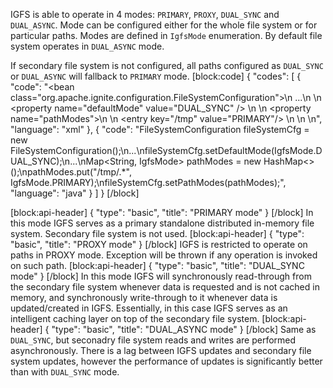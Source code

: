 IGFS is able to operate in 4 modes: `PRIMARY`, `PROXY`, `DUAL_SYNC` and `DUAL_ASYNC`. Mode can be configured either for the whole file system or for particular paths. Modes are defined in `IgfsMode` enumeration. By default file system operates in `DUAL_ASYNC` mode. 

If secondary file system is not configured, all paths configured as `DUAL_SYNC` or `DUAL_ASYNC` will fallback to `PRIMARY` mode. 
[block:code]
{
  "codes": [
    {
      "code": "<bean class=\"org.apache.ignite.configuration.FileSystemConfiguration\">\n  ...\n  <!-- Set default mode. -->\n  <property name=\"defaultMode\" value=\"DUAL_SYNC\" />     \n  <!-- Configure '/tmp' and all child paths to work in PRIMARY mode. -->\n  <property name=\"pathModes\">\n    <map>\n      <entry key=\"/tmp\" value=\"PRIMARY\"/>      \n    </map>\n  </property>\n</bean>",
      "language": "xml"
    },
    {
      "code": "FileSystemConfiguration fileSystemCfg = new FileSystemConfiguration();\n...\nfileSystemCfg.setDefaultMode(IgfsMode.DUAL_SYNC);\n...\nMap<String, IgfsMode> pathModes = new HashMap<>();\npathModes.put(\"/tmp/.*\", IgfsMode.PRIMARY);\nfileSystemCfg.setPathModes(pathModes);",
      "language": "java"
    }
  ]
}
[/block]

[block:api-header]
{
  "type": "basic",
  "title": "PRIMARY mode"
}
[/block]
In this mode IGFS serves as a primary standalone distributed in-memory file system. Secondary file system is not used.
[block:api-header]
{
  "type": "basic",
  "title": "PROXY mode"
}
[/block]
IGFS is restricted to operate on paths in PROXY mode. Exception will be thrown if any operation is invoked on such path. 
[block:api-header]
{
  "type": "basic",
  "title": "DUAL_SYNC mode"
}
[/block]
In this mode IGFS will synchronously read-through from the secondary file system whenever data is requested and is not cached in memory, and synchronously write-through to it whenever data is updated/created in IGFS. Essentially, in this case IGFS serves as an intelligent caching layer on top of the secondary file system.
[block:api-header]
{
  "type": "basic",
  "title": "DUAL_ASYNC mode"
}
[/block]
Same as `DUAL_SYNC`, but seconadry file system reads and writes are performed asynchronously.
There is a lag between IGFS updates and secondary file system updates, however the performance of updates is significantly better than with `DUAL_SYNC` mode.